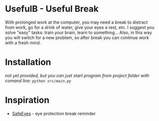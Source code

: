 # UsefulB - Useful Break
With prolonged work at the computer, you may need a break to distract from work, go for a drink of water, give your eyes a rest, etc. I suggest you solve "easy" tasks: train your brain, learn to something... Also, in this way you will switch for a new problem, so after break you can continue work with a fresh mind.

# Installation
*not yet provided, but you can just start program from project folder with comand line: `python src/main.py`*

# Inspiration
* [SafeEyes] - eye protection break reminder


[SafeEyes]: https://github.com/slgobinath/SafeEyes
